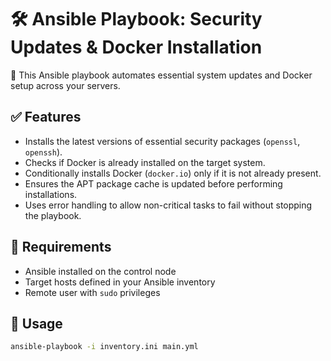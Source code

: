 # 🛠️ Ansible Playbook: Security Updates & Docker Installation

📘 This Ansible playbook automates essential system updates and Docker setup across your servers.

## ✅ Features

- Installs the latest versions of essential security packages (`openssl`, `openssh`).
- Checks if Docker is already installed on the target system.
- Conditionally installs Docker (`docker.io`) only if it is not already present.
- Ensures the APT package cache is updated before performing installations.
- Uses error handling to allow non-critical tasks to fail without stopping the playbook.

## 🔧 Requirements

- Ansible installed on the control node
- Target hosts defined in your Ansible inventory
- Remote user with `sudo` privileges

## 🚀 Usage

```bash
ansible-playbook -i inventory.ini main.yml
```